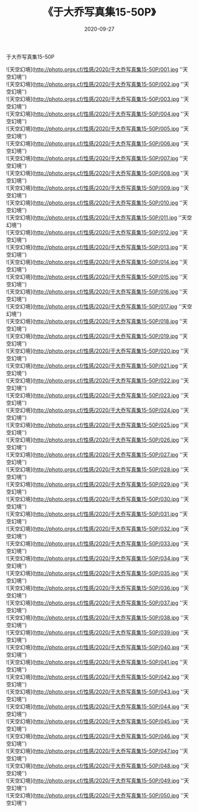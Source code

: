 ﻿---
layout: post
title:  《于大乔写真集15-50P》
date:   2020-09-27
img: http://photo.orgx.cf/性感/2020/于大乔写真集15-50P/000.jpg
categories: [美女, 性感, 泳衣]
---

于大乔写真集15-50P



![天空幻境](http://photo.orgx.cf/性感/2020/于大乔写真集15-50P/001.jpg ''天空幻境'') <br>
![天空幻境](http://photo.orgx.cf/性感/2020/于大乔写真集15-50P/002.jpg ''天空幻境'') <br>
![天空幻境](http://photo.orgx.cf/性感/2020/于大乔写真集15-50P/003.jpg ''天空幻境'') <br>
![天空幻境](http://photo.orgx.cf/性感/2020/于大乔写真集15-50P/004.jpg ''天空幻境'') <br>
![天空幻境](http://photo.orgx.cf/性感/2020/于大乔写真集15-50P/005.jpg ''天空幻境'') <br>
![天空幻境](http://photo.orgx.cf/性感/2020/于大乔写真集15-50P/006.jpg ''天空幻境'') <br>
![天空幻境](http://photo.orgx.cf/性感/2020/于大乔写真集15-50P/007.jpg ''天空幻境'') <br>
![天空幻境](http://photo.orgx.cf/性感/2020/于大乔写真集15-50P/008.jpg ''天空幻境'') <br>
![天空幻境](http://photo.orgx.cf/性感/2020/于大乔写真集15-50P/009.jpg ''天空幻境'') <br>
![天空幻境](http://photo.orgx.cf/性感/2020/于大乔写真集15-50P/010.jpg ''天空幻境'') <br>
![天空幻境](http://photo.orgx.cf/性感/2020/于大乔写真集15-50P/011.jpg ''天空幻境'') <br>
![天空幻境](http://photo.orgx.cf/性感/2020/于大乔写真集15-50P/012.jpg ''天空幻境'') <br>
![天空幻境](http://photo.orgx.cf/性感/2020/于大乔写真集15-50P/013.jpg ''天空幻境'') <br>
![天空幻境](http://photo.orgx.cf/性感/2020/于大乔写真集15-50P/014.jpg ''天空幻境'') <br>
![天空幻境](http://photo.orgx.cf/性感/2020/于大乔写真集15-50P/015.jpg ''天空幻境'') <br>
![天空幻境](http://photo.orgx.cf/性感/2020/于大乔写真集15-50P/016.jpg ''天空幻境'') <br>
![天空幻境](http://photo.orgx.cf/性感/2020/于大乔写真集15-50P/017.jpg ''天空幻境'') <br>
![天空幻境](http://photo.orgx.cf/性感/2020/于大乔写真集15-50P/018.jpg ''天空幻境'') <br>
![天空幻境](http://photo.orgx.cf/性感/2020/于大乔写真集15-50P/019.jpg ''天空幻境'') <br>
![天空幻境](http://photo.orgx.cf/性感/2020/于大乔写真集15-50P/020.jpg ''天空幻境'') <br>
![天空幻境](http://photo.orgx.cf/性感/2020/于大乔写真集15-50P/021.jpg ''天空幻境'') <br>
![天空幻境](http://photo.orgx.cf/性感/2020/于大乔写真集15-50P/022.jpg ''天空幻境'') <br>
![天空幻境](http://photo.orgx.cf/性感/2020/于大乔写真集15-50P/023.jpg ''天空幻境'') <br>
![天空幻境](http://photo.orgx.cf/性感/2020/于大乔写真集15-50P/024.jpg ''天空幻境'') <br>
![天空幻境](http://photo.orgx.cf/性感/2020/于大乔写真集15-50P/025.jpg ''天空幻境'') <br>
![天空幻境](http://photo.orgx.cf/性感/2020/于大乔写真集15-50P/026.jpg ''天空幻境'') <br>
![天空幻境](http://photo.orgx.cf/性感/2020/于大乔写真集15-50P/027.jpg ''天空幻境'') <br>
![天空幻境](http://photo.orgx.cf/性感/2020/于大乔写真集15-50P/028.jpg ''天空幻境'') <br>
![天空幻境](http://photo.orgx.cf/性感/2020/于大乔写真集15-50P/029.jpg ''天空幻境'') <br>
![天空幻境](http://photo.orgx.cf/性感/2020/于大乔写真集15-50P/030.jpg ''天空幻境'') <br>
![天空幻境](http://photo.orgx.cf/性感/2020/于大乔写真集15-50P/031.jpg ''天空幻境'') <br>
![天空幻境](http://photo.orgx.cf/性感/2020/于大乔写真集15-50P/032.jpg ''天空幻境'') <br>
![天空幻境](http://photo.orgx.cf/性感/2020/于大乔写真集15-50P/033.jpg ''天空幻境'') <br>
![天空幻境](http://photo.orgx.cf/性感/2020/于大乔写真集15-50P/034.jpg ''天空幻境'') <br>
![天空幻境](http://photo.orgx.cf/性感/2020/于大乔写真集15-50P/035.jpg ''天空幻境'') <br>
![天空幻境](http://photo.orgx.cf/性感/2020/于大乔写真集15-50P/036.jpg ''天空幻境'') <br>
![天空幻境](http://photo.orgx.cf/性感/2020/于大乔写真集15-50P/037.jpg ''天空幻境'') <br>
![天空幻境](http://photo.orgx.cf/性感/2020/于大乔写真集15-50P/038.jpg ''天空幻境'') <br>
![天空幻境](http://photo.orgx.cf/性感/2020/于大乔写真集15-50P/039.jpg ''天空幻境'') <br>
![天空幻境](http://photo.orgx.cf/性感/2020/于大乔写真集15-50P/040.jpg ''天空幻境'') <br>
![天空幻境](http://photo.orgx.cf/性感/2020/于大乔写真集15-50P/041.jpg ''天空幻境'') <br>
![天空幻境](http://photo.orgx.cf/性感/2020/于大乔写真集15-50P/042.jpg ''天空幻境'') <br>
![天空幻境](http://photo.orgx.cf/性感/2020/于大乔写真集15-50P/043.jpg ''天空幻境'') <br>
![天空幻境](http://photo.orgx.cf/性感/2020/于大乔写真集15-50P/044.jpg ''天空幻境'') <br>
![天空幻境](http://photo.orgx.cf/性感/2020/于大乔写真集15-50P/045.jpg ''天空幻境'') <br>
![天空幻境](http://photo.orgx.cf/性感/2020/于大乔写真集15-50P/046.jpg ''天空幻境'') <br>
![天空幻境](http://photo.orgx.cf/性感/2020/于大乔写真集15-50P/047.jpg ''天空幻境'') <br>
![天空幻境](http://photo.orgx.cf/性感/2020/于大乔写真集15-50P/048.jpg ''天空幻境'') <br>
![天空幻境](http://photo.orgx.cf/性感/2020/于大乔写真集15-50P/049.jpg ''天空幻境'') <br>
![天空幻境](http://photo.orgx.cf/性感/2020/于大乔写真集15-50P/050.jpg ''天空幻境'') <br>